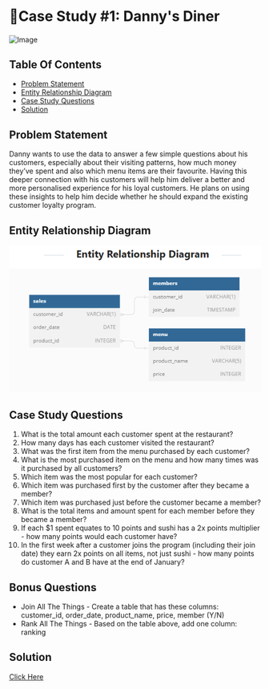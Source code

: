 # 🍜Case Study #1: Danny's Diner

<img src="https://8weeksqlchallenge.com/images/case-study-designs/1.png" align="center" alt="Image" width="450" height="450">

## Table Of Contents

- [Problem Statement](#problem-statement)
- [Entity Relationship Diagram](#entity-relationship-diagram)
- [Case Study Questions](#case-study-questions)
- [Solution](#solution)

## Problem Statement

Danny wants to use the data to answer a few simple questions about his customers, especially about their visiting patterns, how much money they’ve spent and also which menu items are their favourite. Having this deeper connection with his customers will help him deliver a better and more personalised experience for his loyal customers. He plans on using these insights to help him decide whether he should expand the existing customer loyalty program.

## Entity Relationship Diagram

![ERD](../img/ERD.PNG)

## Case Study Questions

1. What is the total amount each customer spent at the restaurant?
2. How many days has each customer visited the restaurant?
3. What was the first item from the menu purchased by each customer?
4. What is the most purchased item on the menu and how many times was it purchased by all customers?
5. Which item was the most popular for each customer?
6. Which item was purchased first by the customer after they became a member?
7. Which item was purchased just before the customer became a member?
8. What is the total items and amount spent for each member before they became a member?
9. If each $1 spent equates to 10 points and sushi has a 2x points multiplier - how many points would each customer have?
10. In the first week after a customer joins the program (including their join date) they earn 2x points on all items, not just sushi - how many points do customer A and B have at the end of January?

## Bonus Questions

- Join All The Things - Create a table that has these columns: customer_id, order_date, product_name, price, member (Y/N)
- Rank All The Things - Based on the table above, add one column: ranking

## Solution

[Click Here](./queries.ipynb)
